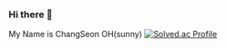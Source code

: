 ### Hi there 👋

My Name is ChangSeon OH(sunny)
[![Solved.ac Profile](http://mazassumnida.wtf/api/v2/generate_badge?boj=aceocs97)](https://solved.ac/aceocs97/)
